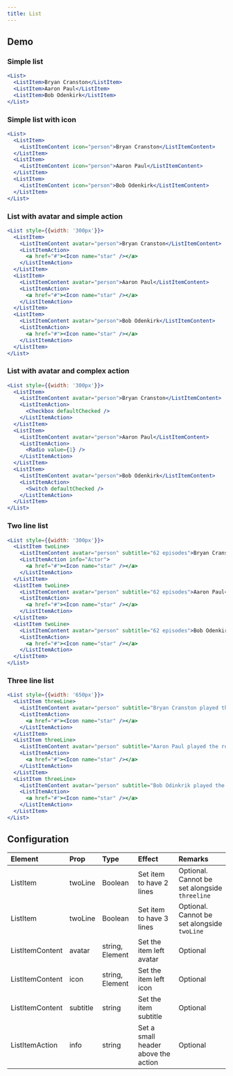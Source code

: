```yaml
---
title: List
---
```


## Demo

### Simple list

```jsx
<List>
  <ListItem>Bryan Cranston</ListItem>
  <ListItem>Aaron Paul</ListItem>
  <ListItem>Bob Odenkirk</ListItem>
</List>
```

### Simple list with icon

```jsx
<List>
  <ListItem>
    <ListItemContent icon="person">Bryan Cranston</ListItemContent>
  </ListItem>
  <ListItem>
    <ListItemContent icon="person">Aaron Paul</ListItemContent>
  </ListItem>
  <ListItem>
    <ListItemContent icon="person">Bob Odenkirk</ListItemContent>
  </ListItem>
</List>
```

### List with avatar and simple action

```jsx
<List style={{width: '300px'}}>
  <ListItem>
    <ListItemContent avatar="person">Bryan Cranston</ListItemContent>
    <ListItemAction>
      <a href="#"><Icon name="star" /></a>
    </ListItemAction>
  </ListItem>
  <ListItem>
    <ListItemContent avatar="person">Aaron Paul</ListItemContent>
    <ListItemAction>
      <a href="#"><Icon name="star" /></a>
    </ListItemAction>
  </ListItem>
  <ListItem>
    <ListItemContent avatar="person">Bob Odenkirk</ListItemContent>
    <ListItemAction>
      <a href="#"><Icon name="star" /></a>
    </ListItemAction>
  </ListItem>
</List>
```

### List with avatar and complex action

```jsx
<List style={{width: '300px'}}>
  <ListItem>
    <ListItemContent avatar="person">Bryan Cranston</ListItemContent>
    <ListItemAction>
      <Checkbox defaultChecked />
    </ListItemAction>
  </ListItem>
  <ListItem>
    <ListItemContent avatar="person">Aaron Paul</ListItemContent>
    <ListItemAction>
      <Radio value={1} />
    </ListItemAction>
  </ListItem>
  <ListItem>
    <ListItemContent avatar="person">Bob Odenkirk</ListItemContent>
    <ListItemAction>
      <Switch defaultChecked />
    </ListItemAction>
  </ListItem>
</List>
```

### Two line list

```jsx
<List style={{width: '300px'}}>
  <ListItem twoLine>
    <ListItemContent avatar="person" subtitle="62 episodes">Bryan Cranston</ListItemContent>
    <ListItemAction info="Actor">
      <a href="#"><Icon name="star" /></a>
    </ListItemAction>
  </ListItem>
  <ListItem twoLine>
    <ListItemContent avatar="person" subtitle="62 episodes">Aaron Paul</ListItemContent>
    <ListItemAction>
      <a href="#"><Icon name="star" /></a>
    </ListItemAction>
  </ListItem>
  <ListItem twoLine>
    <ListItemContent avatar="person" subtitle="62 episodes">Bob Odenkirk</ListItemContent>
    <ListItemAction>
      <a href="#"><Icon name="star" /></a>
    </ListItemAction>
  </ListItem>
</List>
```

### Three line list

```jsx
<List style={{width: '650px'}}>
  <ListItem threeLine>
    <ListItemContent avatar="person" subtitle="Bryan Cranston played the role of Walter in Breaking Bad. He is also known for playing Hal in Malcom in the Middle.">Bryan Cranston</ListItemContent>
    <ListItemAction>
      <a href="#"><Icon name="star" /></a>
    </ListItemAction>
  </ListItem>
  <ListItem threeLine>
    <ListItemContent avatar="person" subtitle="Aaron Paul played the role of Jesse in Breaking Bad. He also featured in the Need For Speed Movie.">Aaron Paul</ListItemContent>
    <ListItemAction>
      <a href="#"><Icon name="star" /></a>
    </ListItemAction>
  </ListItem>
  <ListItem threeLine>
    <ListItemContent avatar="person" subtitle="Bob Odinkrik played the role of Saul in Breaking Bad. Due to public fondness for the character, Bob stars in his own show now, called Better Call Saul.">Bob Odenkirk</ListItemContent>
    <ListItemAction>
      <a href="#"><Icon name="star" /></a>
    </ListItemAction>
  </ListItem>
</List>
```

## Configuration

| Element   | Prop         | Type      | Effect       | Remarks      |
|:----------|:-------------|:----------|:-------------|:-------------|
| ListItem  | twoLine    | Boolean   | Set item to have 2 lines  | Optional. Cannot be set alongside `threeline` |
| ListItem  | twoLine    | Boolean   | Set item to have 3 lines  | Optional. Cannot be set alongside `twoLine` |
| ListItemContent  | avatar    | string, Element   | Set the item left avatar  | Optional |
| ListItemContent  | icon    | string, Element   | Set the item left icon  | Optional |
| ListItemContent  | subtitle    | string   | Set the item subtitle  | Optional |
| ListItemAction  | info    | string   | Set a small header above the action | Optional |
